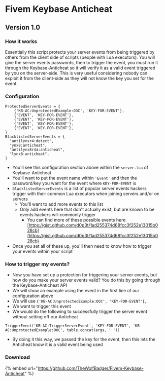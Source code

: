 # Fivem Keybase Anticheat

## Version 1.0

### How it works

Essentially this script protects your server events from being triggered by others from the client side of scripts \(people with Lua executors\). You will give the server events passwords, then to trigger the event, you must run it through the Keybase-Anticheat so it will verify it as a valid event triggered by you on the server-side. This is very useful considering nobody can exploit it from the client-side as they will not know the key you set for the event.

### Configuration

```text
ProtectedServerEvents = {
	{'KB-AC:UnprotectedExample:OOC', 'KEY-FOR-EVENT'},
	{'EVENT', 'KEY-FOR-EVENT'},
	{'EVENT', 'KEY-FOR-EVENT'},
	{'EVENT', 'KEY-FOR-EVENT'},
	{'EVENT', 'KEY-FOR-EVENT'},
}
BlacklistedServerEvents = {
  "antilynxr4:detect",
  "ynx8:anticheat",
  "antilynx8r4a:anticheat",
  "lynx8:anticheat",
}
```

* You'll see this configuration section above within the `server.lua` of Keybase-Anticheat
* You'll want to put the event name within `'Event'` and then the password/key you want for the event where `KEY-FOR-EVENT` is
* `BlacklistedServerEvents` is a list of popular server events hackers trigger with their common Lua executors when joining servers and/or on servers
  * You'll want to add more events to this list
  * Only add events here that don't actually exist, but are known to be events hackers will commonly trigger
    * You can find more of these possible events here: [https://gist.github.com/d0p3t/1ad255374d68fcc3f252e13015b028cb](https://gist.github.com/d0p3t/1ad255374d68fcc3f252e13015b028cb)
* Once you set all of these up, you'll then need to know how to trigger your events within your script

### How to trigger my events?

* Now you have set up a protection for triggering your server events, but how do you make your server events valid? You do this by going through the Keybase-Anticheat API
* We will show an example using the event in the first line of our configuration above
* We will use `{'KB-AC:UnprotectedExample:OOC', 'KEY-FOR-EVENT'},` 
* We want to trigger this event
* We would do the following to successfully trigger the server event without setting off our Anticheat

```text
TriggerEvent('KB-AC:TriggerServerEvent', 'KEY-FOR-EVENT', 'KB-AC:UnprotectedExample:OOC', table.concat(args, ' '))
```

* By doing it this way, we passed the key for the event, then this lets the Anticheat know it is a valid event being used

### Download

{% embed url="https://github.com/TheWolfBadger/Fivem-Keybase-Anticheat" %}



